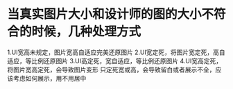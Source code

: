 # 当真实图片大小和设计师的图的大小不符合的时候，几种处理方式
    

1.UI宽高未规定，图片宽高自适应完美还原图片
2.UI宽定死，将图片宽定死，高自适应，等比例还原图片
3.UI高定死，宽自适应，等比例还原图片
4.UI宽高定死，
将图片宽高定死，会导致图片变形
只定死宽或高，会导致留白或者展示不全，应该考虑如何展示，用不用居中

